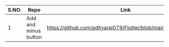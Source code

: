 S.NO.  |  Repo  |  Link  |  SS
-------|--------|--------|----
1  |  Add and minus button  |  https://github.com/adityaraj079/Flutter/blob/main/testing/add.dart  |  